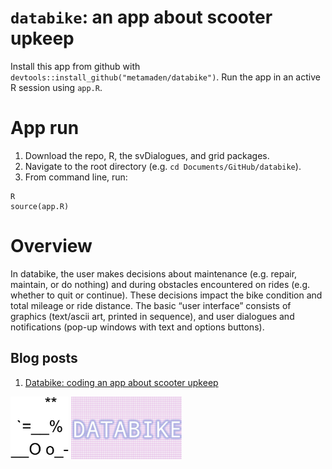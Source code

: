 # `databike`: an app about scooter upkeep

Install this app from github with `devtools::install_github("metamaden/databike")`. Run the app in an active R session using `app.R`.

# App run

1. Download the repo, R, the svDialogues, and grid packages. 
2. Navigate to the root directory (e.g. `cd Documents/GitHub/databike`).
3. From command line, run:

```
R
source(app.R)
```

# Overview

In databike, the user makes decisions about maintenance (e.g. repair, maintain, or do nothing) and during obstacles encountered on rides (e.g. whether to quit or continue). These decisions impact the bike condition and total mileage or ride distance. The basic “user interface” consists of graphics (text/ascii art, printed in sequence), and user dialogues and notifications (pop-up windows with text and options buttons).

## Blog posts

1. [Databike: coding an app about scooter upkeep](https://metamaden.github.io/databike/)

[<img style="float: center;" src = "/appnotes/imgs/drive.gif" height="100"/>]()
[<img style="float: center;" src = "/appnotes/imgs/logo.gif" height="100"/>]()
